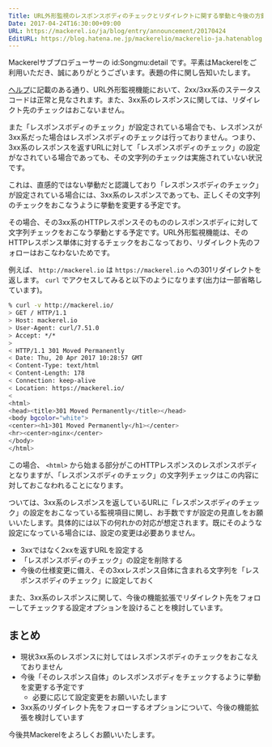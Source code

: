 ```yaml
---
Title: URL外形監視のレスポンスボディのチェックとリダイレクトに関する挙動と今後の方針について
Date: 2017-04-24T16:30:00+09:00
URL: https://mackerel.io/ja/blog/entry/announcement/20170424
EditURL: https://blog.hatena.ne.jp/mackerelio/mackerelio-ja.hatenablog.mackerel.io/atom/entry/10328749687238361411
---
```


Mackerelサブプロデューサーの id:Songmu:detail です。平素はMackerelをご利用いただき、誠にありがとうございます。表題の件に関し告知いたします。

[ヘルプ](https://mackerel.io/ja/docs/entry/external-monitoring)に記載のある通り、URL外形監視機能において、2xx/3xx系のステータスコードは正常と見なされます。また、3xx系のレスポンスに関しては、リダイレクト先のチェックはおこないません。

また「レスポンスボディのチェック」が設定されている場合でも、レスポンスが3xx系だった場合はレスポンスボディのチェックは行っておりません。つまり、3xx系のレスポンスを返すURLに対して「レスポンスボディのチェック」の設定がなされている場合であっても、その文字列のチェックは実施されていない状況です。

これは、直感的ではない挙動だと認識しており「レスポンスボディのチェック」が設定されている場合には、3xx系のレスポンスであっても、正しくその文字列のチェックをおこなうように挙動を変更する予定です。

その場合、その3xx系のHTTPレスポンスそのもののレスポンスボディに対して文字列チェックをおこなう挙動とする予定です。URL外形監視機能は、そのHTTPレスポンス単体に対するチェックをおこなっており、リダイレクト先のフォローはおこなわないためです。

例えば、 `http://mackerel.io` は `https://mackerel.io` への301リダイレクトを返します。 `curl` でアクセスしてみると以下のようになります(出力は一部省略しています)。

```sh
% curl -v http://mackerel.io/
> GET / HTTP/1.1
> Host: mackerel.io
> User-Agent: curl/7.51.0
> Accept: */*
>
< HTTP/1.1 301 Moved Permanently
< Date: Thu, 20 Apr 2017 10:28:57 GMT
< Content-Type: text/html
< Content-Length: 178
< Connection: keep-alive
< Location: https://mackerel.io/
<
<html>
<head><title>301 Moved Permanently</title></head>
<body bgcolor="white">
<center><h1>301 Moved Permanently</h1></center>
<hr><center>nginx</center>
</body>
</html>
```

この場合、 `<html>` から始まる部分がこのHTTPレスポンスのレスポンスボディとなりますが、「レスポンスボディのチェック」の文字列チェックはこの内容に対しておこなわれることになります。

ついては、3xx系のレスポンスを返しているURLに「レスポンスボディのチェック」の設定をおこなっている監視項目に関し、お手数ですが設定の見直しをお願いいたします。具体的には以下の何れかの対応が想定されます。既にそのような設定になっている場合には、設定の変更は必要ありません。

- 3xxではなく2xxを返すURLを設定する
- 「レスポンスボディのチェック」の設定を削除する
- 今後の仕様変更に備え、その3xxレスポンス自体に含まれる文字列を「レスポンスボディのチェック」に設定しておく

また、3xx系のレスポンスに関して、今後の機能拡張でリダイレクト先をフォローしてチェックする設定オプションを設けることを検討しています。

## まとめ

- 現状3xx系のレスポンスに対してはレスポンスボディのチェックをおこなえておりません
- 今後「そのレスポンス自体」のレスポンスボディをチェックするように挙動を変更する予定です
  - 必要に応じて設定変更をお願いいたします
- 3xx系のリダイレクト先をフォローするオプションについて、今後の機能拡張を検討しています

今後共Mackerelをよろしくお願いいたします。
